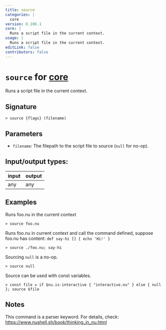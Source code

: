 ```yaml
---
title: source
categories: |
  core
version: 0.106.1
core: |
  Runs a script file in the current context.
usage: |
  Runs a script file in the current context.
editLink: false
contributors: false
---
```

<!-- This file is automatically generated. Please edit the command in https://github.com/nushell/nushell instead. -->

# `source` for [core](/commands/categories/core.md)

<div class='command-title'>Runs a script file in the current context.</div>

## Signature

```> source {flags} (filename)```

## Parameters

 -  `filename`: The filepath to the script file to source (`null` for no-op).


## Input/output types:

| input | output |
| ----- | ------ |
| any   | any    |
## Examples

Runs foo.nu in the current context
```nu
> source foo.nu

```

Runs foo.nu in current context and call the command defined, suppose foo.nu has content: `def say-hi [] { echo 'Hi!' }`
```nu
> source ./foo.nu; say-hi

```

Sourcing `null` is a no-op.
```nu
> source null

```

Source can be used with const variables.
```nu
> const file = if $nu.is-interactive { "interactive.nu" } else { null }; source $file

```

## Notes
This command is a parser keyword. For details, check:
  https://www.nushell.sh/book/thinking_in_nu.html